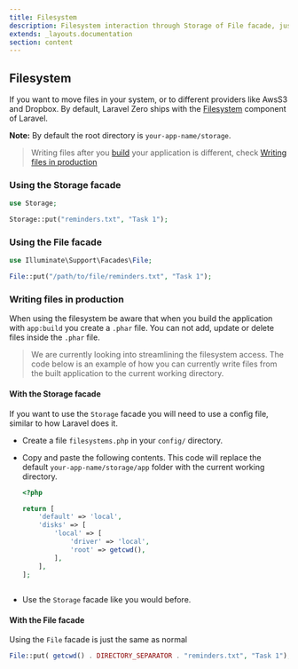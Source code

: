 ```yaml
---
title: Filesystem
description: Filesystem interaction through Storage of File facade, just like Laravel.
extends: _layouts.documentation
section: content
---
```


## Filesystem

If you want to move files in your system, or to different providers like AwsS3 and Dropbox. By default,
Laravel Zero ships with the [Filesystem](https://laravel.com/docs/5.7/filesystem) component of Laravel.

**Note:** By default the root directory is `your-app-name/storage`.

> Writing files after you [build](/docs/build-a-standalone-application) your application is different, check [Writing files in production](#production)

### Using the Storage facade

```php
use Storage;

Storage::put("reminders.txt", "Task 1");
```

### Using the File facade

```php
use Illuminate\Support\Facades\File;

File::put("/path/to/file/reminders.txt", "Task 1");
```

<a name="production"></a>
### Writing files in production

When using the filesystem be aware that when you build the application with `app:build` you create a `.phar` file. You can not add, update or delete files inside the `.phar` file.

> We are currently looking into streamlining the filesystem access. The code below is an example of how you can currently write files from the built application to the current working directory.

#### With the Storage facade

If you want to use the `Storage` facade you will need to use a config file, similar to how Laravel does it.

- Create a file `filesystems.php` in your `config/` directory.
- Copy and paste the following contents. This code will replace the default `your-app-name/storage/app` folder with the current working directory.

    ```php
    <?php
    
    return [
        'default' => 'local',
        'disks' => [
            'local' => [
                'driver' => 'local',
                'root' => getcwd(),
            ],
        ],
    ];
     
    ```
    
- Use the `Storage` facade like you would before.

#### With the File facade

Using the `File` facade is just the same as normal

```php 
File::put( getcwd() . DIRECTORY_SEPARATOR . "reminders.txt", "Task 1");
```
